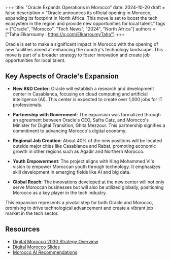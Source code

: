 +++
title: "Oracle Expands Operations in Morocco"
date: 2024-10-20
draft = false
description = "Oracle announces its official opening in Morocco, expanding its footprint in North Africa. This move is set to boost the tech ecosystem in the region and provide new opportunities for local talent."
tags = ["Oracle", "Morocco", "Tech News", "2024", "North Africa"]
authors = ["Taha Elkarroumy : https://x.com/ElkarroumyTaha"]
+++

Oracle is set to make a significant impact in Morocco with the opening of new facilities aimed at enhancing the country's technology landscape. This move is part of a broader strategy to foster innovation and create job opportunities for local talent.

## Key Aspects of Oracle's Expansion

- **New R&D Center**: Oracle will establish a research and development center in Casablanca, focusing on cloud computing and artificial intelligence (AI). This center is expected to create over 1,000 jobs for IT professionals.

- **Partnership with Government**: The expansion was formalized through an agreement between Oracle's CEO, Safra Catz, and Morocco's Minister for Digital Transition, Ghita Mezzour. This partnership signifies a commitment to advancing Morocco's digital economy.

- **Regional Job Creation**: About 40% of the new positions will be located outside major cities like Casablanca and Rabat, promoting economic growth in other regions such as Agadir and Northern Morocco.

- **Youth Empowerment**: The project aligns with King Mohammed VI's vision to empower Moroccan youth through technology. It emphasizes skill development in emerging fields like AI and big data.

- **Global Reach**: The innovations developed at the new center will not only serve Moroccan businesses but will also be utilized globally, positioning Morocco as a key player in the tech industry.

This expansion represents a pivotal step for both Oracle and Morocco, promising to drive technological advancement and create a vibrant job market in the tech sector.

## Resources

- [Digital Morocco 2030 Strategy Overview](https://www.youtube.com/watch?v=XhF8cDBdtmM)
- [Digital Morocco Slides](https://ali3lami.ma/wp-content/uploads/2024/09/Maroc-digital-2030.pdf)
- [Morocco AI Recommendations](https://morocco.ai/wp-content/uploads/2020/03/MoroccoAI-Recommendations-Towards-a-National-AI-Strategy-For-Morocco.pdf)
